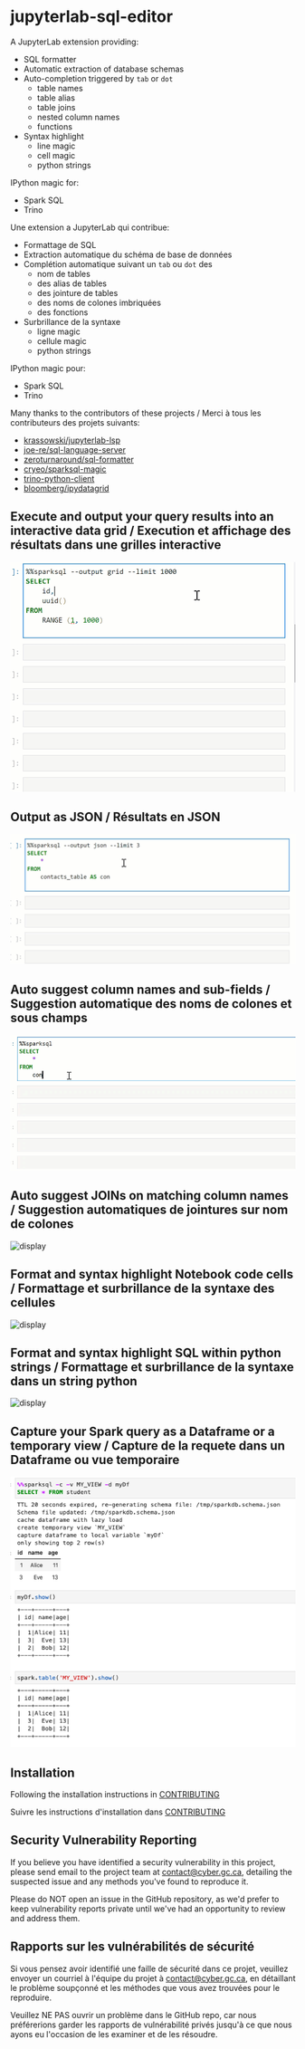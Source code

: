 # jupyterlab-sql-editor

A JupyterLab extension providing:

- SQL formatter
- Automatic extraction of database schemas
- Auto-completion triggered by `tab` or `dot`
    - table names
    - table alias
    - table joins
    - nested column names
    - functions
- Syntax highlight
    - line magic
    - cell magic
    - python strings

IPython magic for:
- Spark SQL
- Trino

Une extension a JupyterLab qui contribue:

- Formattage de SQL
- Extraction automatique du schéma de base de données
- Complétion automatique suivant un `tab` ou `dot` des
    - nom de tables
    - des alias de tables
    - des jointure de tables
    - des noms de colones imbriquées
    - des fonctions
-  Surbrillance de la syntaxe
    - ligne magic
    - cellule magic
    - python strings

IPython magic pour:
- Spark SQL
- Trino

Many thanks to the contributors of these projects / Merci à tous les contributeurs des projets suivants:

- [krassowski/jupyterlab-lsp](https://github.com/jupyter-lsp/jupyterlab-lsp)
- [joe-re/sql-language-server](https://github.com/joe-re/sql-language-server)
- [zeroturnaround/sql-formatter](https://github.com/zeroturnaround/sql-formatter)
- [cryeo/sparksql-magic](https://github.com/cryeo/sparksql-magic)
- [trino-python-client](https://github.com/trinodb/trino-python-client)
- [bloomberg/ipydatagrid](https://github.com/bloomberg/ipydatagrid)


## Execute and output your query results into an interactive data grid / Execution et affichage des résultats dans une grilles interactive
![display](images/ipydatagrid.gif)

## Output as JSON / Résultats en JSON
![display](images/json-output.gif)

## Auto suggest column names and sub-fields / Suggestion automatique des noms de colones et sous champs
![display](images/sparksql-nested-columns.gif)

## Auto suggest JOINs on matching column names / Suggestion automatiques de jointures sur nom de colones
![display](images/trino-inner-join.gif)

## Format and syntax highlight Notebook code cells / Formattage et surbrillance de la syntaxe des cellules
![display](images/format-cell.gif)

## Format and syntax highlight SQL within python strings / Formattage et surbrillance de la syntaxe dans un string python
![display](images/format-string.gif)


## Capture your Spark query as a Dataframe or a temporary view / Capture de la requete dans un Dataframe ou vue temporaire
![display](images/args.png)



## Installation

Following the installation instructions in [CONTRIBUTING](./CONTRIBUTING.md)

Suivre les instructions d'installation dans [CONTRIBUTING](./CONTRIBUTING.md)

## Security Vulnerability Reporting

If you believe you have identified a security vulnerability in this project, please send email to the project
team at contact@cyber.gc.ca, detailing the suspected issue and any methods you've found to reproduce it.

Please do NOT open an issue in the GitHub repository, as we'd prefer to keep vulnerability reports private until
we've had an opportunity to review and address them.

## Rapports sur les vulnérabilités de sécurité

Si vous pensez avoir identifié une faille de sécurité dans ce projet, veuillez envoyer un courriel à l'équipe du projet à contact@cyber.gc.ca, en détaillant le problème soupçonné et les méthodes que vous avez trouvées pour le reproduire.

Veuillez NE PAS ouvrir un problème dans le GitHub repo, car nous préférerions garder les rapports de vulnérabilité privés jusqu'à ce que nous ayons eu l'occasion de les examiner et de les résoudre.

